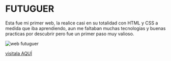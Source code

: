 # FUTUGUER
Esta fue mi primer web, la realice casi en su totalidad con HTML y CSS a medida que iba aprendiendo, aun me faltaban muchas tecnologias y buenas practicas por descubrir pero fue un primer paso muy valioso.

![web futuguer](https://i.ibb.co/4JQ51Sc/web-futuguer-2.gif)

[visitala AQUÍ](http://futuguer.online/index.html)
